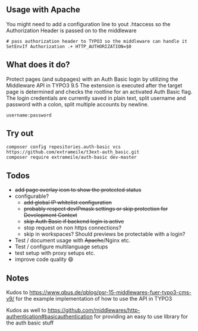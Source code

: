 ## Usage with Apache

You might need to add a configuration line to yout .htaccess so the Authorization Header is passed on to the middleware

```
# pass authorization header to TYPO3 so the middleware can handle it
SetEnvIf Authorization .+ HTTP_AUTHORIZATION=$0
```

## What does it do?

Protect pages (and subpages) with an Auth Basic login by utilizing the Middleware API in TYPO3 9.5
The extension is executed after the target page is determined and checks the rootline for an activated Auth Basic flag.
The login credentials are currently saved in plain text, split username and password with a colon, split multiple accounts by newline.
~~~
username:password
~~~

## Try out
~~~
composer config repositories.auth-basic vcs https://github.com/extrameile/t3ext-auth_basic.git
composer require extrameile/auth-basic dev-master
~~~

## Todos
* ~~add page overlay icon to show the protected status~~
* configurable?
  * ~~add global IP whitelist configuration~~
  * ~~probably respect devIPmask settings or skip protection for Development Context~~
  * ~~skip Auth Basic if backend login is active~~
  * stop request on non https connections?
  * skip in workspaces? Should previews be protectable with a login?
* Test / document usage with ~~Apache~~/Nginx etc.
* Test / configure multilanguage setups
* test setup with proxy setups etc. 
* improve code quality :smile:

## Notes

Kudos to https://www.qbus.de/qblog/psr-15-middlewares-fuer-typo3-cms-v9/ for the example implementation of how to use the API in TYPO3

Kudos as well to https://github.com/middlewares/http-authentication#basicauthentication for providing an easy to use library for the auth basic stuff

 
